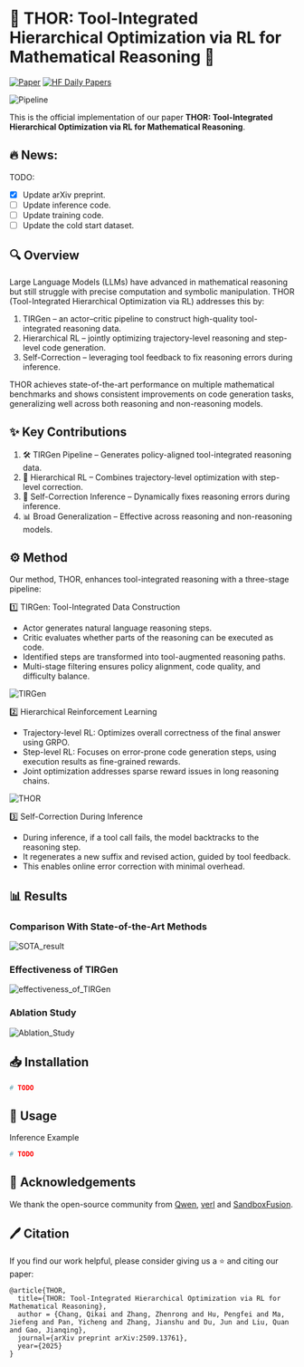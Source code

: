 # 🚀 THOR: Tool-Integrated Hierarchical Optimization via RL for Mathematical Reasoning 🚀


[![Paper](https://img.shields.io/badge/arXiv-2509.13761-b31b1b.svg)](https://arxiv.org/abs/2509.13761)
[![HF Daily Papers](https://img.shields.io/badge/🤗%20Hugging%20Face-Model-blue)](https://huggingface.co/papers/2509.13761)

![Pipeline](assets/introduction.png)

This is the official implementation of our paper **THOR: Tool-Integrated Hierarchical Optimization via RL for Mathematical Reasoning**.

## :fire: News:

TODO:
- [x] Update arXiv preprint.
- [ ] Update inference code.
- [ ] Update training code.
- [ ] Update the cold start dataset.

## 🔍 Overview
Large Language Models (LLMs) have advanced in mathematical reasoning but still struggle with precise computation and symbolic manipulation. THOR (Tool-Integrated Hierarchical Optimization via RL) addresses this by:

1. TIRGen – an actor–critic pipeline to construct high-quality tool-integrated reasoning data.
2. Hierarchical RL – jointly optimizing trajectory-level reasoning and step-level code generation.
3. Self-Correction – leveraging tool feedback to fix reasoning errors during inference.

THOR achieves state-of-the-art performance on multiple mathematical benchmarks and shows consistent improvements on code generation tasks, generalizing well across both reasoning and non-reasoning models.

## ✨ Key Contributions
1. 🛠 TIRGen Pipeline – Generates policy-aligned tool-integrated reasoning data.
2. 🎯 Hierarchical RL – Combines trajectory-level optimization with step-level correction.
3. 🔄 Self-Correction Inference – Dynamically fixes reasoning errors during inference.
4. 📊 Broad Generalization – Effective across reasoning and non-reasoning models.

## ⚙️ Method
Our method, THOR, enhances tool-integrated reasoning with a three-stage pipeline:

1️⃣ TIRGen: Tool-Integrated Data Construction
- Actor generates natural language reasoning steps.
- Critic evaluates whether parts of the reasoning can be executed as code.
- Identified steps are transformed into tool-augmented reasoning paths.
- Multi-stage filtering ensures policy alignment, code quality, and difficulty balance.

![TIRGen](assets/data_construction.png)

2️⃣ Hierarchical Reinforcement Learning
- Trajectory-level RL: Optimizes overall correctness of the final answer using GRPO.
- Step-level RL: Focuses on error-prone code generation steps, using execution results as fine-grained rewards.
- Joint optimization addresses sparse reward issues in long reasoning chains.

![THOR](assets/optimization.png)

3️⃣ Self-Correction During Inference
- During inference, if a tool call fails, the model backtracks to the reasoning step.
- It regenerates a new suffix and revised action, guided by tool feedback.
- This enables online error correction with minimal overhead.

## 📊 Results

### Comparison With State-of-the-Art Methods
![SOTA_result](assets/exp_sota_result.png)

### Effectiveness of TIRGen
![effectiveness_of_TIRGen](assets/exp_effectiveness_of_TIRGen.png)

### Ablation Study
![Ablation_Study](assets/exp_ablation_study.png)


## 📥 Installation
```python
# TODO
```

## 🚀 Usage
Inference Example
```python
# TODO
```


## 🙌 Acknowledgements
We thank the open-source community from [Qwen](https://github.com/QwenLM/Qwen), [verl](https://github.com/volcengine/verl) and [SandboxFusion](https://github.com/bytedance/SandboxFusion).


## 🖊️ Citation
If you find our work helpful, please consider giving us a ⭐ and citing our paper:
```
@article{THOR,
  title={THOR: Tool-Integrated Hierarchical Optimization via RL for Mathematical Reasoning},
  author = {Chang, Qikai and Zhang, Zhenrong and Hu, Pengfei and Ma, Jiefeng and Pan, Yicheng and Zhang, Jianshu and Du, Jun and Liu, Quan and Gao, Jianqing},
  journal={arXiv preprint arXiv:2509.13761},
  year={2025}
}
```







